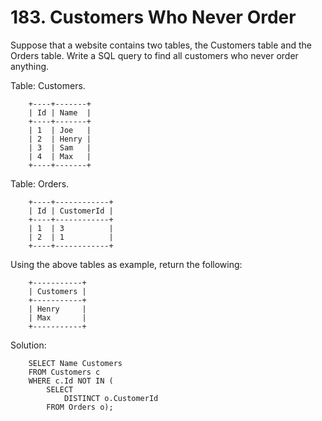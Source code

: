 # 183. Customers Who Never Order

Suppose that a website contains two tables, the Customers table and the Orders table. Write a SQL query to find all customers who never order anything.

Table: Customers.

        +----+-------+
        | Id | Name  |
        +----+-------+
        | 1  | Joe   |
        | 2  | Henry |
        | 3  | Sam   |
        | 4  | Max   |
        +----+-------+

Table: Orders.

        +----+------------+
        | Id | CustomerId |
        +----+------------+
        | 1  | 3          |
        | 2  | 1          |
        +----+------------+

Using the above tables as example, return the following:

        +-----------+
        | Customers |
        +-----------+
        | Henry     |
        | Max       |
        +-----------+

Solution:

        SELECT Name Customers
        FROM Customers c
        WHERE c.Id NOT IN (
            SELECT 
                DISTINCT o.CustomerId
            FROM Orders o);